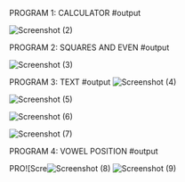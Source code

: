 PROGRAM 1: CALCULATOR
#output


![Screenshot (2)](https://github.com/AchyutaMundargi/Web-Technology/assets/136096584/62108779-7129-49cf-bdfa-3fd03f0b40b7)


PROGRAM 2: SQUARES AND EVEN
#output

![Screenshot (3)](https://github.com/AchyutaMundargi/Web-Technology/assets/136096584/c4eb260a-e28b-492c-b43e-8e8f9353a48a)

PROGRAM 3: TEXT
#output
![Screenshot (4)](https://github.com/AchyutaMundargi/Web-Technology/assets/136096584/504ab4b0-4471-46ce-8e17-ed388f44a2ad)


![Screenshot (5)](https://github.com/AchyutaMundargi/Web-Technology/assets/136096584/56b6fdf5-75b5-4ab9-bc3d-062ab239fa1b)

![Screenshot (6)](https://github.com/AchyutaMundargi/Web-Technology/assets/136096584/473abd30-2d37-4677-825b-afcef1fbc401)


![Screenshot (7)](https://github.com/AchyutaMundargi/Web-Technology/assets/136096584/3cd45518-38b8-46c0-9682-3e0bdc3aeb3c)

PROGRAM 4: VOWEL POSITION
#output

PRO![Scre![Screenshot (8)](https://github.com/AchyutaMundargi/Web-Technology/assets/136096584/727030b7-79ab-406c-8c28-e2f20ce4ba94)
![Screenshot (9)](https://github.com/AchyutaMundargi/Web-Technology/assets/136096584/45848aee-d250-4d23-8eee-0059acb237d5)




